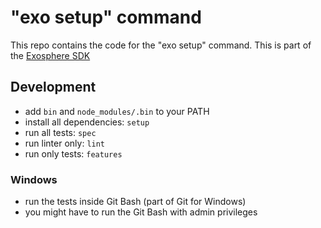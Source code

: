 # "exo setup" command

This repo contains the code for the "exo setup" command.
This is part of the [Exosphere SDK](https://github.com/Originate/exosphere-sdk)


## Development

- add `bin` and `node_modules/.bin` to your PATH
- install all dependencies: `setup`
- run all tests: `spec`
- run linter only: `lint`
- run only tests: `features`


### Windows

- run the tests inside Git Bash (part of Git for Windows)
- you might have to run the Git Bash with admin privileges
